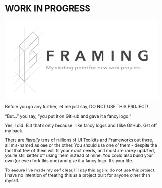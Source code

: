 # WORK IN PROGRESS

![Framing Logo](_resources/logo/logo-framing.png)

Before you go any further, let me just say, DO NOT USE THIS PROJECT!

“But…” you say, “you put it on GitHub and gave it a fancy logo.”

Yes, I did. But that’s only because I like fancy logos and I like GitHub. Get off my back.

There are *literally* tens of millions of UI Toolkits and Frameworks out there, all mis-named as one or the other. You should use one of them – despite the fact that few of them will fit your exact needs, and most are rarely updated, you’re still better off using them instead of mine. You could also build your own (or even fork this one) and give it a fancy logo. It’s your life.

To ensure I’ve made my self clear, I’ll say this again: do not use this project. I have no intention of treating this as a project built for anyone other than myself.